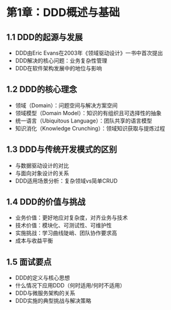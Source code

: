 # 第1章：DDD概述与基础

## 1.1 DDD的起源与发展
- DDD由Eric Evans在2003年《领域驱动设计》一书中首次提出
- DDD解决的核心问题：业务复杂性管理
- DDD在软件架构发展中的地位与影响

## 1.2 DDD的核心理念
- 领域（Domain）：问题空间与解决方案空间
- 领域模型（Domain Model）：知识的有组织且可选择性的抽象
- 统一语言（Ubiquitous Language）：团队共享的语言模型
- 知识消化（Knowledge Crunching）：领域知识获取与提炼过程

## 1.3 DDD与传统开发模式的区别
- 与数据驱动设计的对比
- 与面向对象设计的关系
- DDD适用场景分析：复杂领域vs简单CRUD

## 1.4 DDD的价值与挑战
- 业务价值：更好地应对复杂度，对齐业务与技术
- 技术价值：模块化、可测试性、可维护性
- 实施挑战：学习曲线陡峭、团队协作要求高
- 成本与收益平衡

## 1.5 面试要点
- DDD的定义与核心思想
- 什么情况下应用DDD（何时适用/何时不适用）
- DDD与微服务架构的关系
- DDD实施的典型挑战与解决策略 